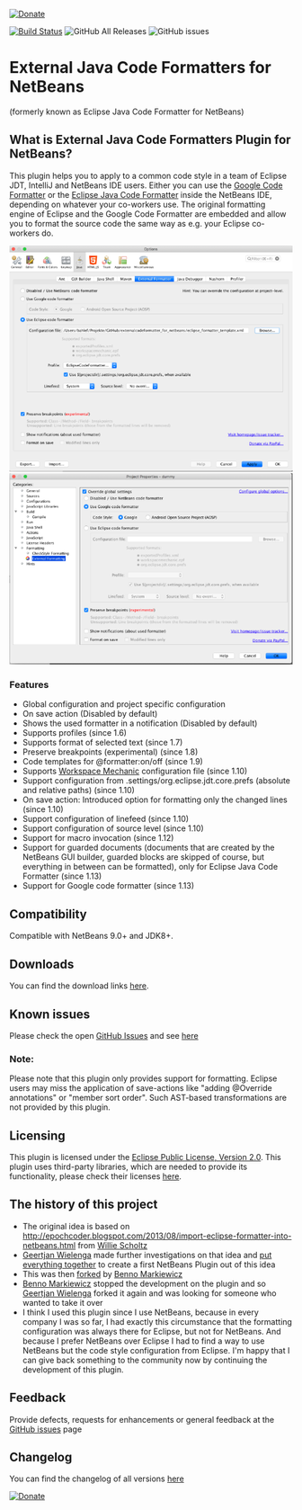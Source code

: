 [![Donate](https://www.paypalobjects.com/en_US/i/btn/btn_donate_SM.gif)](https://www.paypal.com/cgi-bin/webscr?cmd=_s-xclick&hosted_button_id=926F5XBCTK2LQ&source=url)

[![Build Status](https://travis-ci.com/funfried/externalcodeformatter_for_netbeans.svg?branch=master)](https://travis-ci.com/funfried/externalcodeformatter_for_netbeans)
![GitHub All Releases](https://img.shields.io/github/downloads/funfried/externalcodeformatter_for_netbeans/total)
![GitHub issues](https://img.shields.io/github/issues/funfried/externalcodeformatter_for_netbeans)

External Java Code Formatters for NetBeans
========================================
(formerly known as Eclipse Java Code Formatter for NetBeans)

## What is External Java Code Formatters Plugin for NetBeans?
This plugin helps you to apply to a common code style in a team of Eclipse JDT, IntelliJ
and NetBeans IDE users. Either you can use the [Google Code Formatter](https://github.com/google/google-java-format)
or the [Eclipse Java Code Formatter](https://help.eclipse.org/kepler/index.jsp?topic=%2Forg.eclipse.jdt.doc.isv%2Fguide%2Fjdt_api_codeformatter.htm)
inside the NetBeans IDE, depending on whatever your co-workers use. The original formatting
engine of Eclipse and the Google Code Formatter are embedded and allow you to format the
source code the same way as e.g. your Eclipse co-workers do.

![Global settings](/src/site/resources/imgs/global.png)
![Project settings](/src/site/resources/imgs/project.png)

### Features
* Global configuration and project specific configuration
* On save action (Disabled by default)
* Shows the used formatter in a notification (Disabled by default)
* Supports profiles (since 1.6)
* Supports format of selected text (since 1.7)
* Preserve breakpoints (experimental) (since 1.8)
* Code templates for @formatter:on/off (since 1.9)
* Supports [Workspace Mechanic](https://code.google.com/a/eclipselabs.org/p/workspacemechanic/) configuration file (since 1.10)
* Support configuration from .settings/org.eclipse.jdt.core.prefs (absolute and relative paths) (since 1.10)
* On save action: Introduced option for formatting only the changed lines (since 1.10)
* Support configuration of linefeed (since 1.10)
* Support configuration of source level (since 1.10)
* Support for macro invocation (since 1.12)
* Support for guarded documents (documents that are created by the NetBeans GUI builder, guarded blocks are skipped of course, but everything in between can be formatted), only for Eclipse Java Code Formatter (since 1.13)
* Support for Google code formatter (since 1.13)

## Compatibility
Compatible with NetBeans 9.0+ and JDK8+.

## Downloads
You can find the download links [here](http://funfried.github.io/externalcodeformatter_for_netbeans/downloads.html).

## Known issues
Please check the open [GitHub Issues](/../../issues) and see [here](http://funfried.github.io/externalcodeformatter_for_netbeans/known_issues.html)

### Note:
Please note that this plugin only provides support for formatting. Eclipse users may miss the application of save-actions like "adding @Override annotations" or "member sort order". Such AST-based transformations are not provided by this plugin.

## Licensing
This plugin is licensed under the [Eclipse Public License, Version 2.0](http://funfried.github.io/externalcodeformatter_for_netbeans/licenses.html).
This plugin uses third-party libraries, which are needed to provide its functionality, please check their licenses [here](https://funfried.github.io/externalcodeformatter_for_netbeans/dependencies.html).

## The history of this project
* The original idea is based on http://epochcoder.blogspot.com/2013/08/import-eclipse-formatter-into-netbeans.html from [Willie Scholtz](https://github.com/epochcoder)
* [Geertjan Wielenga](https://github.com/geertjanw) made further investigations on that idea and [put everything together](https://blogs.oracle.com/geertjan/entry/eclipse_formatter_for_netbeans_ide) to create a first NetBeans Plugin out of this idea
* This was then [forked](https://github.com/markiewb/eclipsecodeformatter_for_netbeans/) by [Benno Markiewicz](https://github.com/markiewb)
* [Benno Markiewicz](https://github.com/markiewb) stopped the development on the plugin and so [Geertjan Wielenga](https://github.com/geertjanw) forked it again and was looking for someone who wanted to take it over
* I think I used this plugin since I use NetBeans, because in every company I was so far, I had exactly this circumstance that the formatting configuration was always there for Eclipse, but not for NetBeans. And because I prefer NetBeans over Eclipse I had to find a way to use NetBeans but the code style configuration from Eclipse. I'm happy that I can give back something to the community now by continuing the development of this plugin.

## Feedback
Provide defects, requests for enhancements or general feedback at the [GitHub issues](/../../issues) page

## Changelog
You can find the changelog of all versions [here](http://funfried.github.io/externalcodeformatter_for_netbeans/changes-report.html)

[![Donate](https://www.paypalobjects.com/en_US/i/btn/btn_donate_SM.gif)](https://www.paypal.com/cgi-bin/webscr?cmd=_s-xclick&hosted_button_id=926F5XBCTK2LQ&source=url)
